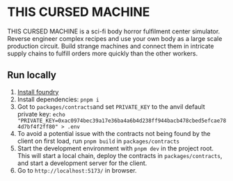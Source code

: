 # THIS CURSED MACHINE

THIS CURSED MACHINE is a sci-fi body horror fulfilment center simulator. Reverse engineer complex recipes and use your own body as a large scale production circuit. Build strange machines and connect them in intricate supply chains to fulfill orders more quickly than the other workers.

## Run locally

1. [Install foundry](https://getfoundry.sh/)
2. Install dependencies: `pnpm i`
3. Got to `packages/contracts`and set `PRIVATE_KEY` to the anvil default private key: `echo "PRIVATE_KEY=0xac0974bec39a17e36ba4a6b4d238ff944bacb478cbed5efcae784d7bf4f2ff80" > .env`
4. To avoid a potential issue with the contracts not being found by the client on first load, run `pnpm build` in `packages/contracts`
5. Start the development environment with `pnpm dev` in the project root. This will start a local chain, deploy the contracts in `packages/contracts`, and start a development server for the client.
6. Go to `http://localhost:5173/` in browser.

